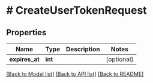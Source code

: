 # # CreateUserTokenRequest

## Properties

Name | Type | Description | Notes
------------ | ------------- | ------------- | -------------
**expires_at** | **int** |  | [optional]

[[Back to Model list]](../../README.md#models) [[Back to API list]](../../README.md#endpoints) [[Back to README]](../../README.md)
